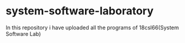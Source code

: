 # system-software-laboratory
In this repository i have uploaded all the programs of 18csl66(System Software Lab) 
